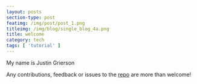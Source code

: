 ```yaml
---
layout: posts
section-type: post
featimg: /img/post/post_1.png
titleimg: /img/blog/single_blog_4a.png
title: welcome
category: tech
tags: [ 'tutorial' ]
---
```


My name is Justin Grierson

Any contributions, feedback or issues to the <a href="https://github.com/ju3tin" target="\_blank">repo</a> are more than welcome!